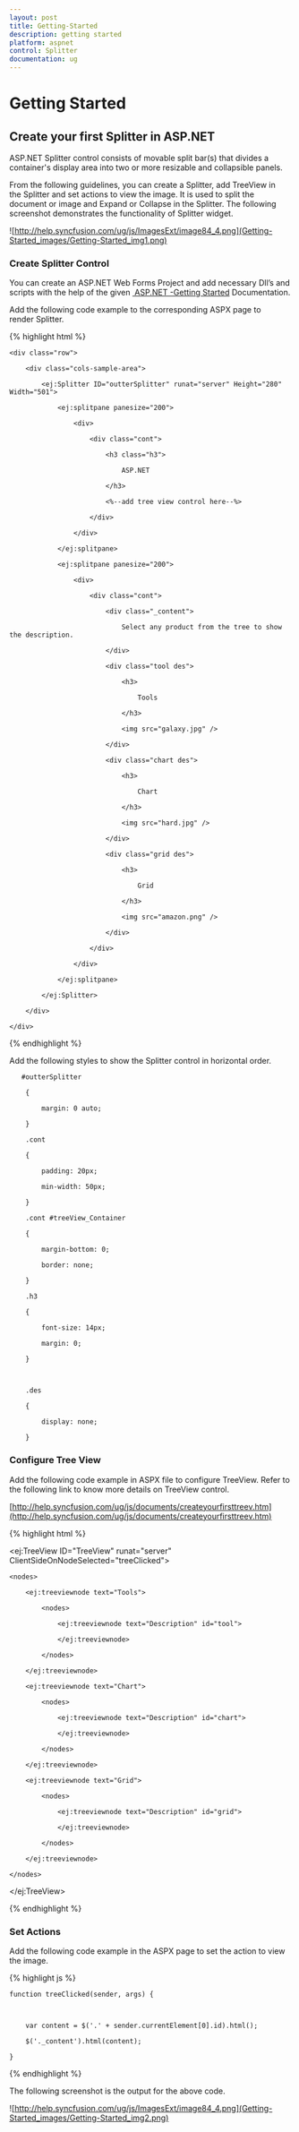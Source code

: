```yaml
---
layout: post
title: Getting-Started
description: getting started
platform: aspnet
control: Splitter
documentation: ug
---
```


# Getting Started

## Create your first Splitter in ASP.NET

ASP.NET Splitter control consists of movable split bar(s) that divides a container's display area into two or more resizable and collapsible panels.

From the following guidelines, you can create a Splitter, add TreeView in the Splitter and set actions to view the image. It is used to split the document or image and Expand or Collapse in the Splitter. The following screenshot demonstrates the functionality of Splitter widget.



 ![http://help.syncfusion.com/ug/js/ImagesExt/image84_4.png](Getting-Started_images/Getting-Started_img1.png)



### Create Splitter Control

You can create an ASP.NET Web Forms Project and add necessary Dll’s and scripts with the help of the given [ ASP.NET -Getting Started](http://help.syncfusion.com/ug/js/Documents/gettingstartedwithmv.htm) Documentation.

Add the following code example to the corresponding ASPX page to render Splitter.

{% highlight html %}



<div class="content-container-fluid">

    <div class="row">

        <div class="cols-sample-area">

            <ej:Splitter ID="outterSplitter" runat="server" Height="280" Width="501">

                <ej:splitpane panesize="200">

                    <div>

                        <div class="cont">

                            <h3 class="h3">

                                ASP.NET

                            </h3>

                            <%--add tree view control here--%>

                        </div>

                    </div>

                </ej:splitpane>

                <ej:splitpane panesize="200">

                    <div>

                        <div class="cont">

                            <div class="_content">

                                Select any product from the tree to show the description.

                            </div>

                            <div class="tool des">

                                <h3>

                                    Tools

                                </h3>

                                <img src="galaxy.jpg" />

                            </div>

                            <div class="chart des">

                                <h3>

                                    Chart

                                </h3>

                                <img src="hard.jpg" />

                            </div>

                            <div class="grid des">

                                <h3>

                                    Grid

                                </h3>

                                <img src="amazon.png" />

                            </div>

                        </div>

                    </div>

                </ej:splitpane>

            </ej:Splitter>

        </div>

    </div>

</div>





{% endhighlight %}



Add the following styles to show the Splitter control in horizontal order.

       #outterSplitter

        {

            margin: 0 auto;

        }

        .cont

        {

            padding: 20px;

            min-width: 50px;

        }

        .cont #treeView_Container

        {

            margin-bottom: 0;

            border: none;

        }

        .h3

        {

            font-size: 14px;

            margin: 0;

        }



        .des

        {

            display: none;

        }



### Configure Tree View

Add the following code example in ASPX file to configure TreeView. Refer to the following link to know more details on TreeView control.

[http://help.syncfusion.com/ug/js/documents/createyourfirsttreev.htm](http://help.syncfusion.com/ug/js/documents/createyourfirsttreev.htm)

{% highlight html %}

<ej:TreeView ID="TreeView" runat="server" ClientSideOnNodeSelected="treeClicked">

    <nodes>

        <ej:treeviewnode text="Tools">

            <nodes>

                <ej:treeviewnode text="Description" id="tool">

                </ej:treeviewnode>

            </nodes>

        </ej:treeviewnode>

        <ej:treeviewnode text="Chart">

            <nodes>

                <ej:treeviewnode text="Description" id="chart">

                </ej:treeviewnode>

            </nodes>

        </ej:treeviewnode>

        <ej:treeviewnode text="Grid">

            <nodes>

                <ej:treeviewnode text="Description" id="grid">

                </ej:treeviewnode>

            </nodes>

        </ej:treeviewnode>

    </nodes>

</ej:TreeView>



{% endhighlight %}



### Set Actions

Add the following code example in the ASPX page to set the action to view the image.

{% highlight js %}

    function treeClicked(sender, args) {



        var content = $('.' + sender.currentElement[0].id).html();

        $('._content').html(content);

    }



{% endhighlight %}



The following screenshot is the output for the above code.

 ![http://help.syncfusion.com/ug/js/ImagesExt/image84_4.png](Getting-Started_images/Getting-Started_img2.png)



